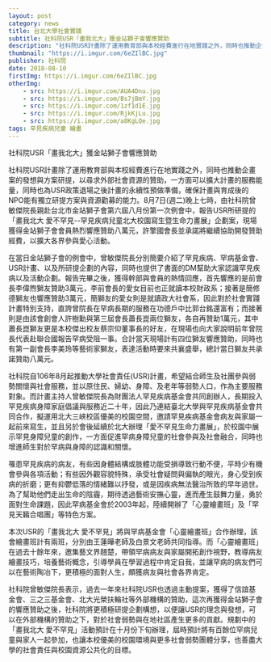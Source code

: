 ```yaml
---
layout: post
category: news
title: 台北大學社會實踐
subtitle: 社科院USR「畫我北大」獲金站獅子會響應贊助
description: "社科院USR計畫除了運用教育部與本校經費進行在地實踐之外，同時也推動企畫案的發想與方案研提，以尋求外部社會資源的贊助..."
thumbnail: "https://i.imgur.com/6eZIlBC.jpg"
publisher: 社科院
date: 2018-08-10 
firstImg: https://i.imgur.com/6eZIlBC.jpg
otherImg:
    - src: https://i.imgur.com/AUA4Dnu.jpg
    - src: https://i.imgur.com/Bs7jBmY.jpg
    - src: https://i.imgur.com/1zf1d1E.jpg
    - src: https://i.imgur.com/RjkKjLu.jpg
    - src: https://i.imgur.com/a8KgLQe.jpg
tags: 罕見疾病兒童 繪畫
---
```


社科院USR「畫我北大」獲金站獅子會響應贊助

社科院USR計畫除了運用教育部與本校經費進行在地實踐之外，同時也推動企畫案的發想與方案研提，以尋求外部社會資源的贊助，一方面可以擴大計畫的服務能量，同時也為USR政策退場之後計畫的永續性預做準備，確保計畫與育成後的NPO能有獨立研提方案與資源勸募的能力。8月7日(週二)晚上七時，由社科院曾敏傑院長親赴台北市金站獅子會第六屆八月份第一次例會中，報告USR所研提的「畫我北大 愛不罕見--罕見疾病兒童北大校園寫生暨生命力畫展」企劃案，現場獲得金站獅子會會員熱烈響應贊助八萬元，許擎國會長並承諾將繼續協助開發贊助經費，以擴大各界參與愛心活動。

在當日金站獅子會的例會中，曾敏傑院長分別簡要介紹了罕見疾病、罕病基金會、USR計畫、以及所研提企劃的內容，同時也提供了書面的DM幫助大家認識罕見疾病以及活動企劃。報告完畢之後，獲得幹部與會員的熱情回應，首先響應的是前會長李偉煦獅友贊助3萬元，李前會長的愛女目前也正就讀本校財政系；接著是簡修德獅友也響應贊助3萬元，簡獅友的愛女則是就讀政大社會系，因此對於社會實踐計畫特別支持，直誇曾院長在罕病長期的服務在功德戶中比郭台銘還富有；而接著則是由該會創會人許樹勳與第三屆會長蕭長崑兩位獅友，各自再贊助1萬元，其中蕭長崑獅友更是本校傑出校友蔡宗仰董事長的好友，在現場也向大家說明前年曾院長代表赴聯合國報告罕病受阻一事。合計當天現場計有四位獅友響應贊助，同時也有第一副會長李美玲等藝術家獅友，表達活動時要來共襄盛舉，總計當日獅友共承諾贊助八萬元。

社科院自106年8月起推動大學社會責任(USR)計畫，希望結合師生及社團參與弱勢關懷與社會服務，並以原住民、婦幼、身障、及老年等弱勢人口，作為主要服務對象。而計畫主持人曾敏傑院長為財團法人罕見疾病基金會共同創辦人，長期投入罕見疾病身障家庭倡議與服務近二十年，因此乃連結臺北大學與罕見疾病基金會共同合作，擬運用北大三峽校區優美的校園空間，邀請罕見疾病基金會病友與家屬一起前來寫生，並且另於會後延續於北大辦理「愛不罕見生命力畫展」，於校園中展示罕見身障兒童的創作，一方面促進罕病身障兒童的社會參與及社會融合，同時也增進師生對於罕病與身障的認識和關懷。

罹患罕見疾病的病友，有些因身體結構或肢體功能受損導致行動不便，平時少有機會參與各項活動；有些因外觀容貌特殊，承受社會疑問與偏執的眼光，身心受到疾病的折磨；更有抑鬱低落的情緒難以抒發，或是因疾病無法醫治所致的早年過世。為了幫助他們走出生命的陰霾，期待透過藝術安撫心靈，進而產生鼓舞力量，勇於面對生命課題，因此罕病基金會於2003年起，陸續開辦了「心靈繪畫班」及「罕見天籟合唱團」等特色方案。

本次USR的「畫我北大 愛不罕見」將與罕病基金會「心靈繪畫班」合作辦理，該會繪畫班計有兩班，分別由王蓮曄老師及白景文老師共同指導。而「心靈繪畫班」在過去十餘年來，邀集藝文界翹楚，帶領罕病病友與家屬開拓創作視野，教導病友繪畫技巧，培養藝術概念，引導學員在學習過程中肯定自我，並讓罕病的病友們可以在藝術陶冶下，更積極的面對人生，頗獲病友與社會各界肯定。

社科院曾敏傑院長表示，過去一年來社科院USR也透過主動提案，獲得了信誼基金會、三之三基金會、北大光榮扶輪社等外部機構的贊助，這次再獲得金站獅子會的響應贊助之後，社科院將更積極研提企劃構想，以便讓USR的理念與發想，可以在外部機構的贊助之下，對於社會弱勢與在地社區產生更多的貢獻。規劃中的「畫我北大 愛不罕見」活動預計在十月份下旬辦理，屆時預計將有百餘位罕病兒童與家人一起參加，也讓本校優美的校園環境與更多社會弱勢團體分享，也善盡大學的社會責任與校園資源公共化的目標。

